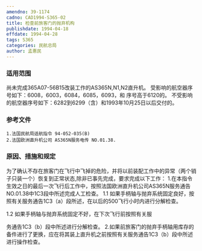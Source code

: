 ```yaml
---
amendno: 39-1174
cadno: CAD1994-S365-02
title: 检查前旅客门的抛弃机构
publishdate: 1994-04-18
effdate: 1994-04-28
tags: S365
categories: 民航总局
author: 孟惠民
---
```


### 适用范围 
尚未完成365A07-56B15改装工作的AS365N,N1,N2直升机。     受影响的航空器序号如下：6008，6003，6084，6085，6093，和
序号高于6120的。    不受影响的航空器序号如下：6282到6299（含）和1993年10月25日以后交付的。

<!--more-->
### 参考文件
    1.法国民航局适航指令 94-052-035(B) 
    2.法国欧洲直升机公司 AS365N服务电传 NO.01.38.

### 原因、措施和规定 
为了确认不存在旅客门在飞行中飞掉的危险，并将以前装配工作中的异常（两个销子只装一个）恢复到正常状态,除非已事先完成，要求完成以下工作： 
    1.在本指令生效之日的最后一次飞行后工作中，按照法国欧洲直升机公司AS365N服务通告NO.01.38中1C3段中所述完成人工检查。 
1.1
 如果手柄轴与抛弃系统固定良好，按照有关服务通告1C3（a）段所述，在以后的500飞行小时内进行分解检查。 

1.2 如果手柄轴与抛弃系统固定不好，在下次飞行前按照有关服
    
务通告1C3（b）段中所述进行分解检查。 
    2.如果前旅客门的抛弃手柄轴用库存的备件进行了更换，应在将其装上直升机之前按照有关服务通告1C3（b）段中所述进行操作检查。
